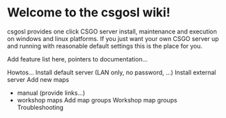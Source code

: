# Welcome to the csgosl wiki!

csgosl provides one click CSGO server install, maintenance and execution on windows and linux platforms. If you just want your own CSGO server up and running with reasonable default settings this is the place for you.

Add feature list here, pointers to documentation...

Howtos...
Install default server (LAN only, no password, ...)
Install external server
Add new maps
- manual (provide links...)
- workshop maps
Add map groups
Workshop map groups
Troubleshooting

